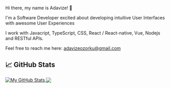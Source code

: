 Hi there, my name is Adavize! 👋

I'm a Software Developer excited about developing intuitive User Interfaces with awesome User Experiences

I work with Javacript, TypeScript, CSS, React / React-native, Vue, Nodejs and RESTful APIs.

Feel free to reach me here: adavizeozorku@gmail.com



## &#x1f4c8; GitHub Stats

<a href="https://github.com/ize-302/ize-302">
  <img align="center" src="https://github-readme-stats.vercel.app/api?username=ize-302&show_icons=true&line_height=27&count_private=true&title_color=bebebe&text_color=bebebe&icon_color=309975&bg_color=111111" alt="My GitHub Stats" />
</a>

<a href="https://github.com/ize-302/ize-302">
  <img align="center" src="https://github-readme-stats.vercel.app/api/top-langs/?username=ze-302&hide=css,html&title_color=bebebe&text_color=bebebe&icon_color=309975&bg_color=111111" />
</a>
